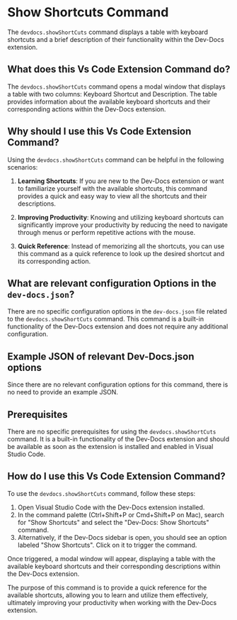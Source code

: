# Show Shortcuts Command

The `devdocs.showShortCuts` command displays a table with keyboard shortcuts and a brief description of their functionality within the Dev-Docs extension.

## What does this Vs Code Extension Command do?

The `devdocs.showShortCuts` command opens a modal window that displays a table with two columns: Keyboard Shortcut and Description. The table provides information about the available keyboard shortcuts and their corresponding actions within the Dev-Docs extension.

## Why should I use this Vs Code Extension Command?

Using the `devdocs.showShortCuts` command can be helpful in the following scenarios:

1. **Learning Shortcuts**: If you are new to the Dev-Docs extension or want to familiarize yourself with the available shortcuts, this command provides a quick and easy way to view all the shortcuts and their descriptions.

2. **Improving Productivity**: Knowing and utilizing keyboard shortcuts can significantly improve your productivity by reducing the need to navigate through menus or perform repetitive actions with the mouse.

3. **Quick Reference**: Instead of memorizing all the shortcuts, you can use this command as a quick reference to look up the desired shortcut and its corresponding action.

## What are relevant configuration Options in the `dev-docs.json`?

There are no specific configuration options in the `dev-docs.json` file related to the `devdocs.showShortCuts` command. This command is a built-in functionality of the Dev-Docs extension and does not require any additional configuration.

## Example JSON of relevant Dev-Docs.json options

Since there are no relevant configuration options for this command, there is no need to provide an example JSON.

## Prerequisites

There are no specific prerequisites for using the `devdocs.showShortCuts` command. It is a built-in functionality of the Dev-Docs extension and should be available as soon as the extension is installed and enabled in Visual Studio Code.

## How do I use this Vs Code Extension Command?

To use the `devdocs.showShortCuts` command, follow these steps:

1. Open Visual Studio Code with the Dev-Docs extension installed.
2. In the command palette (Ctrl+Shift+P or Cmd+Shift+P on Mac), search for "Show Shortcuts" and select the "Dev-Docs: Show Shortcuts" command.
3. Alternatively, if the Dev-Docs sidebar is open, you should see an option labeled "Show Shortcuts". Click on it to trigger the command.

Once triggered, a modal window will appear, displaying a table with the available keyboard shortcuts and their corresponding descriptions within the Dev-Docs extension.

The purpose of this command is to provide a quick reference for the available shortcuts, allowing you to learn and utilize them effectively, ultimately improving your productivity when working with the Dev-Docs extension.
  
  